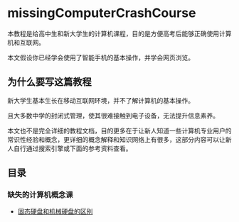 # missingComputerCrashCourse
本教程是给高中生和新大学生的计算机课程，目的是方便高考后能够正确使用计算机和互联网。

本文假设你已经学会使用了智能手机的基本操作，并学会网页浏览。

## 为什么要写这篇教程
新大学生基本生长在移动互联网环境，并不了解计算机的基本操作。

且大多数中学的封闭式管理，使其很难接触到电子设备，无法提升信息素养。

本文也不是完全详细的教程文档，目的更多在于让新人知道一些计算机专业用户的常识性经验和概念，更详细的概念解释和知识网络上有很多，这部分内容可以让新人自行通过搜索引擎或下面的参考资料查看。

## 目录

### 缺失的计算机概念课
* [固态硬盘和机械硬盘的区别](https://www.bilibili.com/video/BV1c54y1u73K/?spm_id_from=333.337.search-card.all.click)

